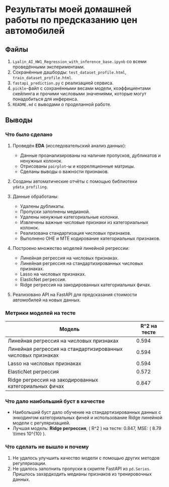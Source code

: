 # Результаты моей домашней работы по предсказанию цен автомобилей

## Файлы
1. `Lyalin_AI_HW1_Regression_with_inference_base.ipynb` со всеми проведёнными экспериментами.
2. Сохранённые дашборды: `test_dataset_profile.html`, `train_dataset_profile.html`.
3. `fastapi_prediction.py` с реализацией сервиса.
4. `pickle`-файл с сохранёнными весами модели, коэффициентами скейлинга и прочими числовыми значениями, которые могут понадобиться для инференса.
5. `README.md` с выводами о проделанной работе.

## Выводы

### Что было сделано
1. Проведён **EDA** (исследовательский анализ данных): 
   - Данные проанализированы на наличие пропусков, дубликатов и ненужных колонок.
   - Отрисованы `pairplot`-ы и корреляционные матрицы.
   - Сделаны выводы о важности признаков.

2. Созданы автоматические отчёты с помощью библиотеки `ydata_profiling`.

3. Данные обработаны:
   - Удалены дубликаты.
   - Пропуски заполнены медианой.
   - Удалены ненужные категориальные колонки.
   - Извлечены важные числовые признаки из категориальных колонок.
   - Реализована стандартизация числовых признаков.
   - Выполнено OHE и MTE кодирование категориальных признаков.

4. Построено множество моделей линейной регрессии:
   - Линейная регрессия на числовых признаках.
   - Линейная регрессия на стандартизированных числовых признаках.
   - Lasso на числовых признаках.
   - ElasticNet регрессия.
   - Ridge регрессия на закодированных категориальных фичах.

5. Реализовано API на FastAPI для предсказания стоимости автомобилей на новых данных.

### Метрики моделей на тесте

| Модель                                      | R^2 на тесте |
|---------------------------------------------|--------------|
| Линейная регрессия на числовых признаках    | 0.594        |
| Линейная регрессия на стандартизированных числовых признаках | 0.594        |
| Lasso на числовых признаках                 | 0.594        |
| ElasticNet регрессия                        | 0.572        |
| Ridge регрессия на закодированных категориальных фичах | 0.847        |

### Что дало наибольший буст в качестве
- Наибольший буст дало обучение на стандартизированных данных с энкодингом категориальных фичей и использование Ridge линейной модели с регуляризацией.
- Лучшая модель: **Ridge регрессия**, \( R^2 \) на тесте: 0.847, MSE: \( 8.79 \times 10^{10} \).

### Что сделать не вышло и почему
1. Не удалось улучшить качество модели с помощью других методов регуляризации.
2. Не удалось заполнить пропуски в скрипте FastAPI из `pd.Series`. Пришлось захардкодить медианы признаков из тренировочных данных.

